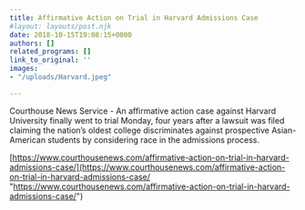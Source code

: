 ```yaml
---
title: Affirmative Action on Trial in Harvard Admissions Case
#layout: layouts/post.njk
date: 2018-10-15T19:08:15+0000
authors: []
related_programs: []
link_to_original: ''
images:
- "/uploads/Harvard.jpeg"

---
```

Courthouse News Service - An affirmative action case against Harvard University finally went to trial Monday, four years after a lawsuit was filed claiming the nation’s oldest college discriminates against prospective Asian-American students by considering race in the admissions process.

[https://www.courthousenews.com/affirmative-action-on-trial-in-harvard-admissions-case/](https://www.courthousenews.com/affirmative-action-on-trial-in-harvard-admissions-case/ "https://www.courthousenews.com/affirmative-action-on-trial-in-harvard-admissions-case/")